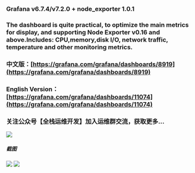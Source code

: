 ### Grafana v6.7.4/v7.2.0 +  node_exporter 1.0.1
### The dashboard is quite practical, to optimize the main metrics for display, and supporting Node Exporter v0.16 and above.Includes: CPU,memory,disk I/O, network traffic, temperature and other monitoring metrics.

### 中文版：[https://grafana.com/grafana/dashboards/8919](https://grafana.com/grafana/dashboards/8919)
### English Version：[https://grafana.com/grafana/dashboards/11074](https://grafana.com/grafana/dashboards/11074)

### 关注公众号【**全栈运维开发**】加入运维群交流，获取更多...
![](https://github.com/starsliao/Prometheus/blob/master/qr.jpg)

##### 截图
![](https://github.com/starsliao/Prometheus/blob/master/node_exporter/sa.png)
![](https://github.com/starsliao/Prometheus/blob/master/node_exporter/s1.png)

